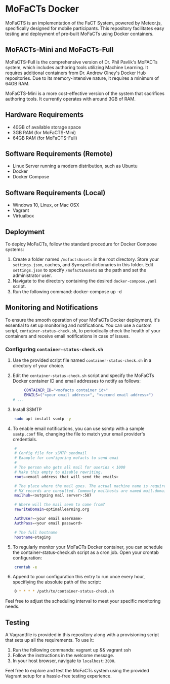 # MoFaCTs Docker

MoFaCTS is an implementation of the FaCT System, powered by Meteor.js, specifically designed for mobile participants. This repository facilitates easy testing and deployment of pre-built MoFaCTs using Docker containers.

## MoFACTs-Mini and MoFaCTs-Full

MoFaCTS-Full is the comprehensive version of Dr. Phil Pavlik's MoFACTs system, which includes authoring tools utilizing Machine Learning. It requires additional containers from Dr. Andrew Olney's Docker Hub repositories. Due to its memory-intensive nature, it requires a minimum of 64GB RAM.

MoFaCTS-Mini is a more cost-effective version of the system that sacrifices authoring tools. It currently operates with around 3GB of RAM.

## Hardware Requirements

- 40GB of available storage space
- 3GB RAM (for MoFaCTS-Mini)
- 64GB RAM (for MoFaCTS-Full)

## Software Requirements (Remote)

- Linux Server running a modern distribution, such as Ubuntu
- Docker
- Docker Compose

## Software Requirements (Local)

- Windows 10, Linux, or Mac OSX
- Vagrant
- Virtualbox

## Deployment

To deploy MoFaCTs, follow the standard procedure for Docker Compose systems:

1. Create a folder named `/mofactsAssets` in the root directory. Store your `settings.json`, caches, and Symspell dictionaries in this folder. Edit `settings.json` to specify `/mofactsAssets` as the path and set the administrator user.
2. Navigate to the directory containing the desired `docker-compose.yaml` script.
3. Run the following command: docker-compose up -d

## Monitoring and Notifications

To ensure the smooth operation of your MoFaCTs Docker deployment, it's essential to set up monitoring and notifications. You can use a custom script, `container-status-check.sh`, to periodically check the health of your containers and receive email notifications in case of issues.

### Configuring `container-status-check.sh`

1. Use the provided script file named `container-status-check.sh` in a directory of your choice.

2. Edit the `container-status-check.sh` script and specify the MoFaCTs Docker container ID and email addresses to notify as follows:

   ```bash
        CONTAINER_ID="<mofacts container id>"
        EMAILS=("<your email address>", "<second email address>")
   # ...

3. Install SSMTP 

```bash 
    sudo apt install ssmtp -y
```

4.  To enable email notifications, you can use ssmtp with a sample `ssmtp.conf` file, changing the file to match your email provider's credentials.

```bash
    #
    # Config file for sSMTP sendmail
    # Example for configuring mofacts to send emai
    #
    # The person who gets all mail for userids < 1000
    # Make this empty to disable rewriting.
    root=<email address that will send the emails>

    # The place where the mail goes. The actual machine name is required no
    # MX records are consulted. Commonly mailhosts are named mail.domain.com
    mailhub=<outgoing mail server>:587

    # Where will the mail seem to come from?
    rewriteDomain=optimallearning.org

    AuthUser=<your email username>
    AuthPass=<your email password>

    # The full hostname
    hostname=staging
```

5. To regularly monitor your MoFaCTs Docker container, you can schedule the container-status-check.sh script as a cron job. Open your crontab configuration:

```bash
    crontab -e
```

6. Append to your configuration this entry to run once every hour, specifiying the absolute path of the script:
```bash
    0 * * * * /path/to/container-status-check.sh

```

Feel free to adjust the scheduling interval to meet your specific monitoring needs.

## Testing

A Vagrantfile is provided in this repository along with a provisioning script that sets up all the requirements. To use it:

1. Run the following commands: vagrant up && vagrant ssh
2. Follow the instructions in the welcome message.
3. In your host browser, navigate to `localhost:3000`.

Feel free to explore and test the MoFaCTs system using the provided Vagrant setup for a hassle-free testing experience.
